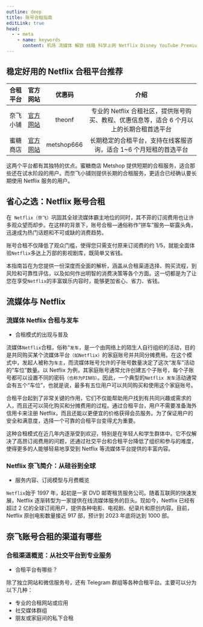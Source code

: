 ```yaml
---
outline: deep
title: 账号合租指南
editLink: true
head:
  - - meta
    - name: keywords
      content: 机场 流媒体 解锁 线路 科学上网 Netflix Disney YouTube Premium HOB GO Spotify Hulu 奈飞小铺 蜜糖商店
---
```


## 稳定好用的 Netflix 合租平台推荐

| 合租平台 |                        官方网站                         |   优惠码   |                                            介绍                                            |
| :------: | :-----------------------------------------------------: | :--------: | :----------------------------------------------------------------------------------------: |
| 奈飞小铺 |          [官方网站](https://ihezu.love/UKTer6)          |   theonf   | 专业的 Netflix 合租社区，提供账号购买、教程、优惠信息等，适合 6 个月以上的长期合租首选平台 |
| 蜜糖商店 | [官方网站](https://metshop.vip?referrerUserNo=MTU51076) | metshop666 |             长期稳定的合租平台，支持在线客服咨询，适合 1~6 个月短租的首选平台              |

这两个平台都有其独特的优点。蜜糖商店 Metshop 提供短期的合租服务，适合那些还在试水阶段的用户。而奈飞小铺则提供长期的合租服务，更适合已经确认要长期使用 Netflix 服务的用户。

## 省心之选：Netflix 账号合租

在` Netflix（奈飞）`巩固其全球流媒体霸主地位的同时，其不菲的订阅费用也让许多观众望而却步。在这样的背景下，账号合租—通俗称作“拼车”服务—崭露头角，迅速成为热门话题和不可或缺的消费趋势。

账号合租不仅降低了观众门槛，使得您只需支付原来订阅费的约 1/5，就能全面体验`Netflix`多达上万部的影视剧库，既简单又省钱。

本指南旨在为您提供一份深度而全面的解析，涵盖从合租渠道选择、购买流程，到风险和可靠性评估，以及如何作出明智的消费决策等各个方面。这一切都是为了让您在享受`Netflix`的丰富娱乐内容时，能够更加省心、省力、省钱。

## 流媒体与 Netflix

### 流媒体 Netflix 合租与发车

- 合租模式的出现与普及

流媒体`Netflix`合租，俗称“`发车`，是一个由网络上的陌生人自行组织的活动，目的是共同购买某个流媒体平台`（如Netflix）`的家庭账号并共同分摊费用。在这个模式中，发起人被称为`车主`，而流媒体账号允许的子账号数量决定了这次“发车”活动的“车位”数量。以 Netflix 为例，其家庭账号通常允许创建五个子账号，每个子账号都可以设置不同的密码`（也称为PIN码）`。因此，一个典型的`Netflix 发车`活动通常会有五个“车位”，也就是说，最多有五位用户可以共同购买和使用这个家庭账号。

合租平台起到了非常关键的作用，它们不仅能帮助用户找到有共同兴趣或需求的人，而且还可以简化购买和分摊费用的过程。通过合租平台，用户不需要准备海外信用卡来注册 Netflix，而且还能以更便宜的价格获得会员服务。为了保证用户的安全和满意度，选择一个可靠的合租平台变得尤为重要。

这种合租模式在近几年内逐渐受到欢迎，特别是在年轻人和学生群体中。它不仅解决了高昂订阅费用的问题，还通过社交平台和合租平台降低了组织和参与的难度，使得更多的人能够轻易地享受到 Netflix 等流媒体平台提供的丰富内容。

### Netflix 奈飞简介：从硅谷到全球

- 服务内容、订阅模型与月费概览

`Netflix`始于 1997 年，起初是一家 DVD 邮寄租赁服务公司。随着互联网的快速发展，Netflix 逐渐转型为一家提供在线流媒体服务的巨头。现如今，Netflix 已经有超过 2 亿的全球订阅用户，提供各种电影、电视剧、纪录片和原创内容。目前，Netflix 原创电影数量接近 917 部，预计到 2023 年底将达到 1000 部。

## 奈飞账号合租的渠道有哪些

### 合租渠道概览：从社交平台到专业服务

- 合租平台有哪些？

除了独立网站和微信服务号，还有 Telegram 群组等各种合租平台。主要可以分为以下几种：

- 专业的合租网站或应用
- 社交媒体群组
- 朋友或家庭间的私下合租
